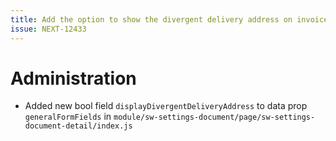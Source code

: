 ```yaml
---
title: Add the option to show the divergent delivery address on invoices
issue: NEXT-12433
---
```

# Administration
* Added new bool field `displayDivergentDeliveryAddress` to data prop `generalFormFields` in `module/sw-settings-document/page/sw-settings-document-detail/index.js`
